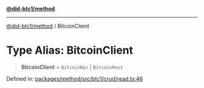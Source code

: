 [**@did-btc1/method**](../README.md)

***

[@did-btc1/method](../globals.md) / BitcoinClient

# Type Alias: BitcoinClient

> **BitcoinClient** = `BitcoinRpc` \| `BitcoinRest`

Defined in: [packages/method/src/btc1/crud/read.ts:46](https://github.com/dcdpr/did-btc1-js/blob/4ab6f9915d95beed9bc633644c9db1539395f512/packages/method/src/btc1/crud/read.ts#L46)
